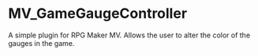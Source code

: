 # MV_GameGaugeController
A simple plugin for RPG Maker MV. Allows the user to alter the color of the gauges in the game.
